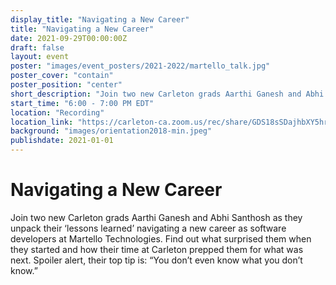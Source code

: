 ```yaml
---
display_title: "Navigating a New Career"
title: "Navigating a New Career"
date: 2021-09-29T00:00:00Z
draft: false
layout: event
poster: "images/event_posters/2021-2022/martello_talk.jpg"
poster_cover: "contain"
poster_position: "center"
short_description: "Join two new Carleton grads Aarthi Ganesh and Abhi Santhosh as they unpack their ‘lessons learned’ navigating a new career as software developers at Martello Technologies."
start_time: "6:00 - 7:00 PM EDT"
location: "Recording"
location_link: "https://carleton-ca.zoom.us/rec/share/GDS18sSDajhbXY5hrAKzJREMNciWaViQLU_MGkc5NT1KXcnTaamHeu0UznENt61s.8g4psvZui2JwRGuY"
background: "images/orientation2018-min.jpeg"
publishdate: 2021-01-01
---
```


# Navigating a New Career

Join two new Carleton grads Aarthi Ganesh and Abhi Santhosh as they unpack their ‘lessons learned’ navigating a new career as software developers at Martello Technologies. Find out what surprised them when they started and how their time at Carleton prepped them for what was next. Spoiler alert, their top tip is: “You don’t even know what you don’t know.”
